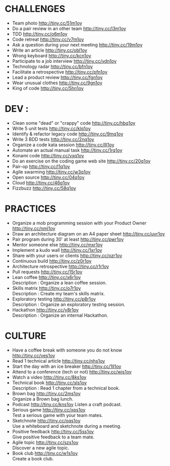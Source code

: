 # CHALLENGES
* Team photo http://tiny.cc/51m1oy
* Do a pair review in an other team http://tiny.cc/l3m1oy
* TDD http://tiny.cc/o6m1oy
* Code retreat http://tiny.cc/v7m1oy
* Ask a question during your next meeting http://tiny.cc/19m1oy
* Write an article http://tiny.cc/obl1oy
* Wrong keyboard http://tiny.cc/kcn1oy
* Participate to a job interview http://tiny.cc/vdn1oy
* Technology radar http://tiny.cc/bfn1oy
* Facilitate a retrospective http://tiny.cc/pfn1oy
* Lead a product review http://tiny.cc/fgn1oy
* Wear unusual clothes http://tiny.cc/9gn1oy
* King of code http://tiny.cc/5hn1oy

# DEV :
* Clean some "dead" or "crappy" code http://tiny.cc/hbq1oy
* Write 5 unit tests http://tiny.cc/klq1oy
* Identify & refactor legacy code http://tiny.cc/9mq1oy
* Write 3 BDD tests http://tiny.cc/2nq1oy
* Organize a code kata session http://tiny.cc/lll1oy
* Automate an actual manual task http://tiny.cc/1rq1oy
* Konami code http://tiny.cc/vxq1oy
* Do an exercise on the coding game web site http://tiny.cc/20q1oy
* Pair-op http://tiny.cc/l1q1oy
* Agile swarming http://tiny.cc/w3q1oy
* Open source http://tiny.cc/04q1oy
* Cloud http://tiny.cc/46q1oy
* Fizzbuzz http://tiny.cc/58q1oy

# PRACTICES
* Organize a mob programming session with your Product Owner http://tiny.cc/nml1oy
* Draw an architecture diagram on an A4 paper sheet http://tiny.cc/uvr1oy
* Pair program during 30' at least http://tiny.cc/pwr1oy
* Mentor someone else http://tiny.cc/mxr1oy
* Implement a kudo wall http://tiny.cc/1xr1oy
* Share with your users or clients http://tiny.cc/ozr1oy
* Continuous build http://tiny.cc/z0r1oy
* Architecture retrospective http://tiny.cc/r1r1oy
* Pull requests http://tiny.cc/15r1oy
* Lean coffee http://tiny.cc/x6r1oy  
Description : Organize a lean coffee session. 
* Skills matrix http://tiny.cc/o7r1oy  
Description : Create my team's skills matrix.
* Exploratory testing http://tiny.cc/p8r1oy  
Description : Organize an exploratory testing session.
* Hackathon http://tiny.cc/y8r1oy  
Description : Organize an internal Hackathon.

# CULTURE
* Have a coffee break with someone you do not know http://tiny.cc/ves1oy
* Read 1 technical article http://tiny.cc/nhs1oy
* Start the day with an ice breaker http://tiny.cc/1ll1oy
* Attend to a conference (tech or not) http://tiny.cc/wjs1oy
* Watch a video http://tiny.cc/8ks1oy
* Technical book http://tiny.cc/sls1oy  
Description : Read 1 chapter from a technical book.
* Brown bag http://tiny.cc/2ms1oy  
Organize a Brown bag lunch.
* Podcast http://tiny.cc/kns1oy
Listen a craft podcast.
* Serious game http://tiny.cc/xps1oy  
Test a serious game with your team mates.
* Sketchnote http://tiny.cc/oqs1oy  
Use a whiteboard and sketchnote during a meeting.
* Positive feedback http://tiny.cc/5ss1oy  
Give positive feedback to a team mate.
* Agile topic http://tiny.cc/szs1oy  
Discover a new agile topic.
* Book club http://tiny.cc/w1s1oy  
Create a book club.